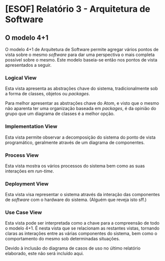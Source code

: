 # [ESOF] Relatório 3 - Arquitetura de Software

## O modelo 4+1

  O modelo 4+1 de Arquitetura de Software permite agregar vários pontos de vista sobre o mesmo *software* para dar uma perspectiva o mais completa possível sobre o mesmo. Este modelo baseia-se então nos pontos de vista apresentados a seguir.

### Logical View

Esta vista apresenta as abstrações chave do sistema, tradicionalmente sob a forma de classes, objetos ou *packages*.

Para melhor apresentar as abstrações chave do Atom, e visto que o mesmo não aparenta ter uma organização baseada em *packages*, é da opinião do grupo que um diagrama de classes é a melhor opção.

<Insert Class Diagram here>


### Implementation View

  Esta vista permite observar a decomposição do sistema do ponto de vista programático, geralmente através de um diagrama de componentes.  

  <Insert Component Diagram here>

### Process View

  Esta vista mostra os vários processos do sistema bem como as suas interações em *run-time*.

  <Insert Activity Diagram here>

### Deployment View

  Esta vista visa representar o sistema através da interação das componentes de *software* com o hardware do sistema. (Alguém que reveja isto sff.)

  <Insert Deployment Diagram here>

### Use Case View

  Esta vista pode ser interpretada como a chave para a compreensão de todo o modelo 4+1. É nesta vista que se  relacionam as restantes vistas, tornando claras as interações entre as várias componentes do sistema, bem como o comportamento do mesmo sob determinadas situações.

  Devido à inclusão do diagrama de casos de uso no último relatório elaborado, este não será incluído aqui.
